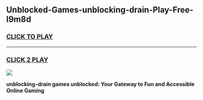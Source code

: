 
## Unblocked-Games-unblocking-drain-Play-Free-l9m8d
<h3>
<a href="https://premium76.site?title=unblocking-drain&ref=21A">CLICK TO PLAY</a></h3>
<hr>

<h3>
<a href="https://premium76.site?title=unblocking-drain&ref=21A">CLICK 2 PLAY</a>
  
</h3>

<a href="https://premium76.site?title=unblocking-drain&ref=21A"><img src="https://clearcache.store/games.png"></a>


**unblocking-drain games unblocked: Your Gateway to Fun and Accessible Online Gaming**
